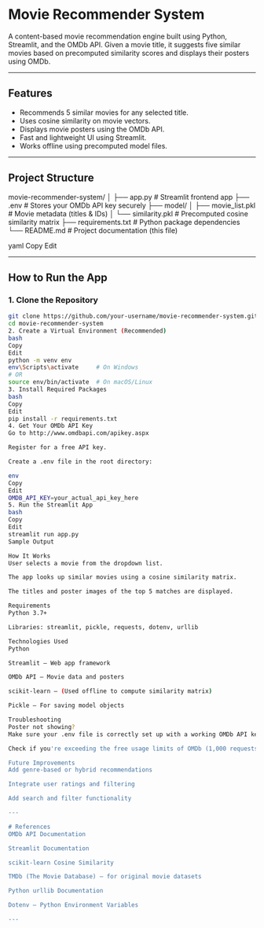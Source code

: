 # Movie Recommender System

A content-based movie recommendation engine built using Python, Streamlit, and the OMDb API. Given a movie title, it suggests five similar movies based on precomputed similarity scores and displays their posters using OMDb.

---

## Features

- Recommends 5 similar movies for any selected title.
- Uses cosine similarity on movie vectors.
- Displays movie posters using the OMDb API.
- Fast and lightweight UI using Streamlit.
- Works offline using precomputed model files.

---

## Project Structure

movie-recommender-system/
│
├── app.py # Streamlit frontend app
├── .env # Stores your OMDb API key securely
├── model/
│ ├── movie_list.pkl # Movie metadata (titles & IDs)
│ └── similarity.pkl # Precomputed cosine similarity matrix
├── requirements.txt # Python package dependencies
└── README.md # Project documentation (this file)

yaml
Copy
Edit

---

## How to Run the App

### 1. Clone the Repository

```bash
git clone https://github.com/your-username/movie-recommender-system.git
cd movie-recommender-system
2. Create a Virtual Environment (Recommended)
bash
Copy
Edit
python -m venv env
env\Scripts\activate     # On Windows
# OR
source env/bin/activate  # On macOS/Linux
3. Install Required Packages
bash
Copy
Edit
pip install -r requirements.txt
4. Get Your OMDb API Key
Go to http://www.omdbapi.com/apikey.aspx

Register for a free API key.

Create a .env file in the root directory:

env
Copy
Edit
OMDB_API_KEY=your_actual_api_key_here
5. Run the Streamlit App
bash
Copy
Edit
streamlit run app.py
Sample Output

How It Works
User selects a movie from the dropdown list.

The app looks up similar movies using a cosine similarity matrix.

The titles and poster images of the top 5 matches are displayed.

Requirements
Python 3.7+

Libraries: streamlit, pickle, requests, dotenv, urllib

Technologies Used
Python

Streamlit – Web app framework

OMDb API – Movie data and posters

scikit-learn – (Used offline to compute similarity matrix)

Pickle – For saving model objects

Troubleshooting
Poster not showing?
Make sure your .env file is correctly set up with a working OMDb API key.

Check if you're exceeding the free usage limits of OMDb (1,000 requests/day).

Future Improvements
Add genre-based or hybrid recommendations

Integrate user ratings and filtering

Add search and filter functionality

---

# References
OMDb API Documentation

Streamlit Documentation

scikit-learn Cosine Similarity

TMDb (The Movie Database) – for original movie datasets

Python urllib Documentation

Dotenv – Python Environment Variables

---